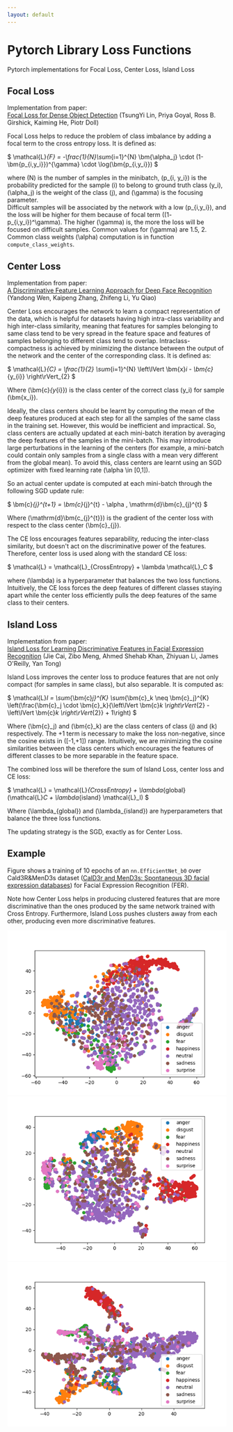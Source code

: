 ```yaml
---
layout: default
---
```


# Pytorch Library Loss Functions

Pytorch implementations for Focal Loss, Center Loss, Island Loss

## Focal Loss
Implementation from paper:  
[Focal Loss for Dense Object Detection](http://arxiv.org/abs/1708.02002) (TsungYi Lin, Priya Goyal, Ross B. Girshick, Kaiming He, Piotr Doll)

Focal Loss helps to reduce the problem of class imbalance by adding a focal term to the cross entropy loss. It is defined as:

$
\mathcal{L}_{F} = -\frac{1}{N}\sum_{i=1}^{N} \bm{\alpha_j} \cdot (1-\bm{p_{i,y_i}})^{\gamma} \cdot \log(\bm{p_{i,y_i}})
$

where \(N\) is the number of samples in the minibatch, \(p_{i, y_i}\) is the probability predicted for the sample \(i\) to belong to ground truth class \(y_i\), \(\alpha_j\) is the weight of the class \(j\), and \(\gamma\) is the focusing parameter.  
Difficult samples will be associated by the network with a low \(p_{i,y_i}\), and the loss will be higher for them because of focal term \((1- p_{i,y_i})^\gamma\). The higher \(\gamma\) is, the more the loss will be focused on difficult samples. Common values for \(\gamma\) are 1.5, 2. Common class weights \(\alpha\) computation is in function `compute_class_weights`.

## Center Loss
Implementation from paper:  
[A Discriminative Feature Learning Approach for Deep Face Recognition](https://api.semanticscholar.org/CorpusID:4711865) (Yandong Wen, Kaipeng Zhang, Zhifeng Li, Yu Qiao)

Center Loss encourages the network to learn a compact representation of the data, which is helpful for datasets having high intra-class variability and high inter-class similarity, meaning that features for samples belonging to same class tend to be very spread in the feature space and features of samples belonging to different class tend to overlap. Intraclass-compactness is achieved by minimizing the distance between the output of the network and the center of the corresponding class. It is defined as:

$
\mathcal{L}_{C} = \frac{1}{2} \sum_{i=1}^{N} \left\lVert \bm{x}_i - \bm{c}_{y_{i}} \right\rVert_{2}
$

Where \(\bm{c}_{y_{i}}\) is the class center of the correct class \(y_i\) for sample \(\bm{x_i}\).

Ideally, the class centers should be learnt by computing the mean of the deep features produced at each step for all the samples of the same class in the training set. However, this would be inefficient and impractical. So, class centers are actually updated at each mini-batch iteration by averaging the deep features of the samples in the mini-batch. This may introduce large perturbations in the learning of the centers (for example, a mini-batch could contain only samples from a single class with a mean very different from the global mean). To avoid this, class centers are learnt using an SGD optimizer with fixed learning rate \(\alpha \in [0,1]\).

So an actual center update is computed at each mini-batch through the following SGD update rule:

$
\bm{c}_{j}^{t+1} = \bm{c}_{j}^{t} - \alpha \, \mathrm{d}\bm{c}_{j}^{t}
$

Where \(\mathrm{d}\bm{c_{j}^{t}}\) is the gradient of the center loss with respect to the class center \(\bm{c}_{j}\).

The CE loss encourages features separability, reducing the inter-class similarity, but doesn't act on the discriminative power of the features. Therefore, center loss is used along with the standard CE loss:

$
\mathcal{L} = \mathcal{L}_{CrossEntropy} + \lambda \mathcal{L}_C 
$

where \(\lambda\) is a hyperparameter that balances the two loss functions. Intuitively, the CE loss forces the deep features of different classes staying apart while the center loss efficiently pulls the deep features of the same class to their centers.

## Island Loss
Implementation from paper:  
[Island Loss for Learning Discriminative Features in Facial Expression Recognition](http://arxiv.org/abs/1708.02002) (Jie Cai, Zibo Meng, Ahmed Shehab Khan, Zhiyuan Li, James O'Reilly, Yan Tong)

Island Loss improves the center loss to produce features that are not only compact (for samples in same class), but also separable. It is computed as:

$
\mathcal{L}_I = \sum_{\bm{c}_j}^{K} \sum_{\bm{c}_k \neq \bm{c}_j}^{K} \left(\frac{\bm{c}_j \cdot \bm{c}_k}{\left\lVert \bm{c}_k \right\rVert_{2} - \left\lVert \bm{c}_k \right\rVert_{2}} + 1\right)
$

Where \(\bm{c}_j\) and \(\bm{c}_k\) are the class centers of class \(j\) and \(k\) respectively. The +1 term is necessary to make the loss non-negative, since the cosine exists in \([-1,+1]\) range. Intuitively, we are minimizing the cosine similarities between the class centers which encourages the features of different classes to be more separable in the feature space.

The combined loss will be therefore the sum of Island Loss, center loss and CE loss:

$
\mathcal{L} = \mathcal{L}_{CrossEntropy} + \lambda_{global} (\mathcal{L}_C + \lambda_{island} \mathcal{L}_I)
$

Where \(\lambda_{global}\) and \(\lambda_{island}\) are hyperparameters that balance the three loss functions. 

The updating strategy is the SGD, exactly as for Center Loss.

## Example
Figure shows a training of 10 epochs of an `nn.EfficientNet_b0` over Cald3R\&MenD3s dataset ([CalD3r and MenD3s: Spontaneous 3D facial expression databases](https://www.sciencedirect.com/science/article/pii/S1047320323002833)) for Facial Expression Recognition (FER).

Note how Center Loss helps in producing clustered features that are more discriminative than the ones produced by the same network trained with Cross Entropy. Furthermore, Island Loss pushes clusters away from each other, producing even more discriminative features.

![CrossEntropy Loss](Images/cross.png)
![Center Loss](Images/center.png)
![Island Loss](Images/island.png)